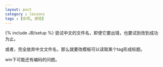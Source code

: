 ```yaml
---
layout: post
category : lessons
tags : [杂项, 感悟]
---
```

{% include JB/setup %}
尝试中文的文件名，即使它要出错，也要试到改到成功为止。

或者，完全放弃中文文件名，那么就要改模板可以读取某个tag形成标题。

win下可能还有编码的问题。

